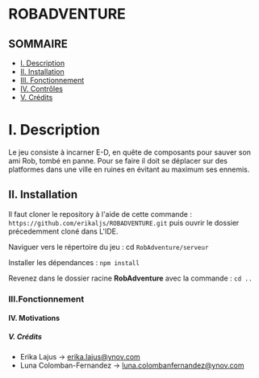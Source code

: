 # ROBADVENTURE

## SOMMAIRE
- [I. Description](#i-Description)
- [II. Installation](#ii-Installation)
- [III. Fonctionnement](#iii-Fonctionnement)
- [IV. Contrôles](#iv-Controles)
- [V. Crédits](#credits)


# I. Description 

Le jeu consiste à incarner E-D, en quête de composants pour sauver son ami Rob, tombé en panne. 
Pour se faire il doit se déplacer sur des platformes dans une ville en ruines en évitant au maximum ses ennemis. 


## II. Installation

Il faut cloner le repository à l'aide de cette commande : 
`https://github.com/erikaljs/ROBADVENTURE.git`
puis ouvrir le dossier précedemment cloné dans L'IDE.

Naviguer vers le répertoire du jeu : cd `RobAdventure/serveur`

Installer les dépendances : `npm install`

Revenez dans le dossier racine **RobAdventure** avec la commande : `cd ..`


### III.Fonctionnement



#### IV. Motivations


##### V. Crédits

- Erika Lajus -> erika.lajus@ynov.com
- Luna Colomban-Fernandez -> luna.colombanfernandez@ynov.com




